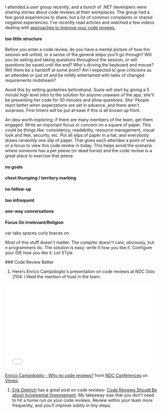 <!--{Title:"",Intro:"",PublishedOn:""}-->

I attended a user group recently, and a bunch of .NET developers were sharing stories about code reviews at their workplaces. The group had a few good experiences to share, but a lot of common complaints or shared negative experiences.
I've recently read articles and watched a few videos dealing with [approaches to improve your code reviews.](#better)

#### too little structure

Before you enter a code review, do you have a mental picture of how the session will unfold, or a sense of the general steps you'll go through? Will you be asking and taking questions throughout the session, or will questions be saved until the end? Who's driving the keyboard and mouse? Will there be a handoff at some point? Am I expected to give criticisms as an attendee or just sit and be mildly entertained with tales of changed requirements midstream?

Avoid this by setting guidelines beforehand. Suzie will start by giving a 5 minute high level intro to the solution for anyone unaware of the app, she'll be presenting her code for 30 minutes and allow questions. She' People react better when expectations are set in advance, and there aren't surprises. First timers will be put at ease if this is all known up front.

An idea worth exploring: if there are many members of the team, get them engaged. Write an important focus or concern on a square of paper. This could be things like: consistency, readability, resource management, visual look and feel, security, etc. Put all slips of paper in a hat, and everybody draws randomly one slip of paper. That gives each attendee a point of view or a focus to view this code review in today. This helps avoid the scenario where someone has a pet peeve (or dead horse) and the code review is a great place to exercise that peeve.


#### no goals



#### chest thumping / territory marking



#### no follow-up



#### too infrequent



#### one-way conversations


#### Focus On Irrelevant/Religion

var
tabs spaces
curly braces on 

Most of this stuff doesn't matter. The compiler doesn't care, obviously, but *n* programmers do. The solution is easy: write it how you like it. Configure your IDE how you like it. Let STyle

<a name="better"/>
### Code Review Better

1. Here's Enrico Campidoglio's presentation on code reviews at NDC Oslo 2104. I liked the mention of trust in the team.

<iframe src="//player.vimeo.com/video/97505680" width="500" height="281" frameborder="0" webkitallowfullscreen mozallowfullscreen allowfullscreen></iframe> <p><a href="http://vimeo.com/97505680">Enrico Campidoglio - Why no code reviews?</a> from <a href="http://vimeo.com/ndcoslo">NDC Conferences</a> on <a href="https://vimeo.com">Vimeo</a>.</p>


1. [Erik Dietrich](https://twitter.com/daedtech) has a great post on code reviews- [Code Reviews Should Be about Incremental Improvement](http://www.daedtech.com/code-reviews-should-be-about-incremental-improvement). My takeaway was that you don't need to hit a home run on your code reviews. Review within your team more frequently, and you'll improve subtly in tiny steps.
